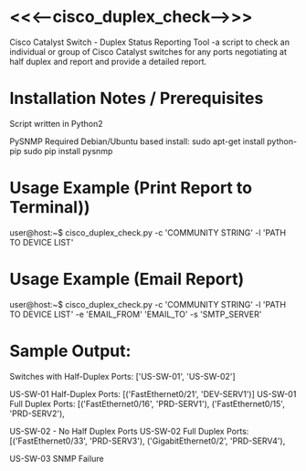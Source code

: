 # <<<--cisco_duplex_check-->>> #
Cisco Catalyst Switch - Duplex Status Reporting Tool
-a script to check an individual or group of Cisco Catalyst switches for any ports negotiating at half duplex and report and provide a detailed report.

# Installation Notes / Prerequisites
Script written in Python2

PySNMP Required
Debian/Ubuntu based install:
sudo apt-get install python-pip
sudo pip install pysnmp

# Usage Example (Print Report to Terminal))
user@host:~$ cisco_duplex_check.py -c 'COMMUNITY STRING' -l 'PATH TO DEVICE LIST' 

# Usage Example (Email Report)
user@host:~$ cisco_duplex_check.py -c 'COMMUNITY STRING' -l 'PATH TO DEVICE LIST' -e 'EMAIL_FROM' 'EMAIL_TO' -s 'SMTP_SERVER'

# Sample Output:
Switches with Half-Duplex Ports: ['US-SW-01', 'US-SW-02']

US-SW-01 Half-Duplex Ports:
[('FastEthernet0/21', 'DEV-SERV1')]
US-SW-01 Full Duplex Ports:
[('FastEthernet0/16', 'PRD-SERV1'),
 ('FastEthernet0/15', 'PRD-SERV2'),

US-SW-02 - No Half Duplex Ports
US-SW-02 Full Duplex Ports:
[('FastEthernet0/33', 'PRD-SERV3'),
 ('GigabitEthernet0/2', 'PRD-SERV4'),

US-SW-03 SNMP Failure
